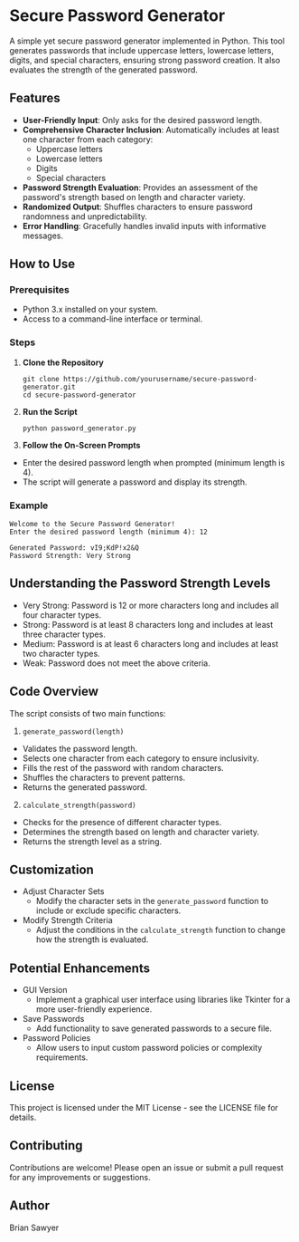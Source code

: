 # Secure Password Generator

A simple yet secure password generator implemented in Python. This tool generates passwords that include uppercase letters, lowercase letters, digits, and special characters, ensuring strong password creation. It also evaluates the strength of the generated password.

## Features

- **User-Friendly Input**: Only asks for the desired password length.
- **Comprehensive Character Inclusion**: Automatically includes at least one character from each category:
  - Uppercase letters
  - Lowercase letters
  - Digits
  - Special characters
- **Password Strength Evaluation**: Provides an assessment of the password's strength based on length and character variety.
- **Randomized Output**: Shuffles characters to ensure password randomness and unpredictability.
- **Error Handling**: Gracefully handles invalid inputs with informative messages.

## How to Use

### Prerequisites

- Python 3.x installed on your system.
- Access to a command-line interface or terminal.

### Steps

1. **Clone the Repository**
   ```
   git clone https://github.com/yourusername/secure-password-generator.git
   cd secure-password-generator
   ```

2. **Run the Script**
   ```
   python password_generator.py
   ```

3. **Follow the On-Screen Prompts**
- Enter the desired password length when prompted (minimum length is 4).
- The script will generate a password and display its strength.

### Example
```
Welcome to the Secure Password Generator!
Enter the desired password length (minimum 4): 12

Generated Password: vI9;KdP!x2&Q
Password Strength: Very Strong
```
## Understanding the Password Strength Levels
- Very Strong: Password is 12 or more characters long and includes all four character types.
- Strong: Password is at least 8 characters long and includes at least three character types.
- Medium: Password is at least 6 characters long and includes at least two character types.
- Weak: Password does not meet the above criteria.

## Code Overview
The script consists of two main functions:
1. ```generate_password(length)```
- Validates the password length.
- Selects one character from each category to ensure inclusivity.
- Fills the rest of the password with random characters.
- Shuffles the characters to prevent patterns.
- Returns the generated password.

2. ```calculate_strength(password)```
- Checks for the presence of different character types.
- Determines the strength based on length and character variety.
- Returns the strength level as a string.

## Customization
- Adjust Character Sets
  - Modify the character sets in the ```generate_password``` function to include or exclude specific characters.
- Modify Strength Criteria
  - Adjust the conditions in the ```calculate_strength``` function to change how the strength is evaluated.

## Potential Enhancements
- GUI Version
  - Implement a graphical user interface using libraries like Tkinter for a more user-friendly experience.
- Save Passwords
  - Add functionality to save generated passwords to a secure file.
- Password Policies
  - Allow users to input custom password policies or complexity requirements.

## License

This project is licensed under the MIT License - see the LICENSE file for details.

## Contributing
Contributions are welcome! Please open an issue or submit a pull request for any improvements or suggestions.

## Author
Brian Sawyer
